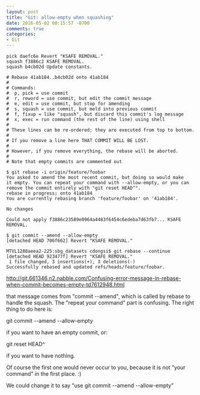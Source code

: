 ```yaml
---
layout: post
title: "Git: allow-empty when squashing"
date: 2016-05-02 00:15:57 -0700
comments: true
categories: 
- Git
---
```


``` plain 
pick daefc6e Revert "KSAFE REMOVAL."
squash f3886c2 KSAFE REMOVAL.
squash b4cb02d Update constants.

# Rebase 41ab184..b4cb02d onto 41ab184
#
# Commands:
#  p, pick = use commit
#  r, reword = use commit, but edit the commit message
#  e, edit = use commit, but stop for amending
#  s, squash = use commit, but meld into previous commit
#  f, fixup = like "squash", but discard this commit's log message
#  x, exec = run command (the rest of the line) using shell
#
# These lines can be re-ordered; they are executed from top to bottom.
#
# If you remove a line here THAT COMMIT WILL BE LOST.
#
# However, if you remove everything, the rebase will be aborted.
#
# Note that empty commits are commented out
```

``` plain
$ git rebase -i origin/feature/foobar
You asked to amend the most recent commit, but doing so would make
it empty. You can repeat your command with --allow-empty, or you can
remove the commit entirely with "git reset HEAD^".
rebase in progress; onto 41ab184
You are currently rebasing branch 'feature/foobar' on '41ab184'.

No changes

Could not apply f3886c23589e0964a4483f6454c6edeba7d63fb7... KSAFE REMOVAL.
```

```
$ git commit --amend --allow-empty
[detached HEAD 706f662] Revert "KSAFE REMOVAL."
```

```
MTVL1288aeea2-225:sbg_datasets cdongsi$ git rebase --continue
[detached HEAD 923477f] Revert "KSAFE REMOVAL."
 1 file changed, 3 insertions(+), 3 deletions(-)
Successfully rebased and updated refs/heads/feature/foobar.
```

http://git.661346.n2.nabble.com/Confusing-error-message-in-rebase-when-commit-becomes-empty-td7612948.html

that message comes from "commit --amend", which is called by 
rebase to handle the squash. The "repeat your command" part is 
confusing. The right thing to do here is: 

  git commit --amend --allow-empty 

if you want to have an empty commit, or: 

  git reset HEAD^ 

if you want to have nothing. 

Of course the first one would never occur to you, because it is not 
"your command" in the first place. :) 

We could change it to say "use git commit --amend --allow-empty"